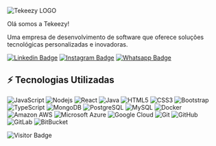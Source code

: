 ![Tekeezy LOGO](https://tekeezy.com.br/assets/images/logo/logo-web-horizontal-fundo-transparente-01.png)

Olá somos a Tekeezy! 

Uma empresa de desenvolvimento de software que oferece soluções tecnológicas personalizadas e inovadoras.

[![Linkedin Badge](https://img.shields.io/badge/-Tekeezy-blue?style=flat-square&logo=Linkedin&logoColor=white&link=https://www.linkedin.com/company/tekeezy/)](https://www.linkedin.com/company/tekeezy/)
[![Instagram Badge](https://img.shields.io/badge/-Tekeezy-purple?style=flat-square&logo=instagram&logoColor=white&link=https://www.instagram.com/tekeezyofficial/)](https://www.instagram.com/tekeezyofficial/)
[![Whatsapp Badge](https://img.shields.io/badge/Tekeezy-white?logo=whatsapp)](https://wa.me/5531997742559)

## ⚡ Tecnologias Utilizadas

![JavaScript](https://img.shields.io/badge/-JavaScript-black?style=flat-square&logo=javascript)
![Nodejs](https://img.shields.io/badge/-Nodejs-black?style=flat-square&logo=Node.js)
![React](https://img.shields.io/badge/-Angular-red?style=flat-square&logo=angular)
![Java](https://img.shields.io/badge/-csharp-5C2D91?style=flat-square&logo=csharp)
![HTML5](https://img.shields.io/badge/-HTML5-E34F26?style=flat-square&logo=html5&logoColor=white)
![CSS3](https://img.shields.io/badge/-CSS3-1572B6?style=flat-square&logo=css3)
![Bootstrap](https://img.shields.io/badge/-Bootstrap-563D7C?style=flat-square&logo=bootstrap)
![TypeScript](https://img.shields.io/badge/-TypeScript-007ACC?style=flat-square&logo=typescript)
![MongoDB](https://img.shields.io/badge/-MongoDB-black?style=flat-square&logo=mongodb)
![PostgreSQL](https://img.shields.io/badge/-PostgreSQL-336791?style=flat-square&logo=postgresql)
![MySQL](https://img.shields.io/badge/-MySQL-black?style=flat-square&logo=mysql)
![Docker](https://img.shields.io/badge/-Docker-black?style=flat-square&logo=docker)
![Amazon AWS](https://img.shields.io/badge/Amazon%20AWS-232F3E?style=flat-square&logo=amazon-aws)
![Microsoft Azure](https://img.shields.io/badge/Microsoft%20Azure-232F7E?style=flat-square&logo=microsoft-azure)
![Google Cloud](https://img.shields.io/badge/Google%20Cloud-black?style=flat-square&logo=google-cloud)
![Git](https://img.shields.io/badge/-Git-black?style=flat-square&logo=git)
![GitHub](https://img.shields.io/badge/-GitHub-181717?style=flat-square&logo=github)
![GitLab](https://img.shields.io/badge/-GitLab-FCA121?style=flat-square&logo=gitlab)
![BitBucket](https://img.shields.io/badge/-BitBucket-darkblue?style=flat-square&logo=bitbucket)

![Visitor Badge](https://visitor-badge.laobi.icu/badge?page_id=tekeezy.tekeezy)
